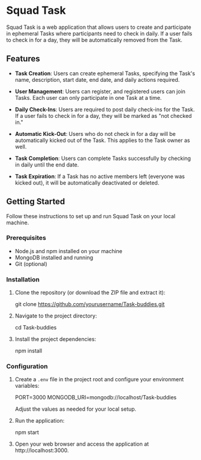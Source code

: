 # Squad Task

Squad Task is a web application that allows users to create and participate in ephemeral Tasks where participants need to check in daily. If a user fails to check in for a day, they will be automatically removed from the Task.

## Features

- **Task Creation**: Users can create ephemeral Tasks, specifying the Task's name, description, start date, end date, and daily actions required.

- **User Management**: Users can register, and registered users can join Tasks. Each user can only participate in one Task at a time.

- **Daily Check-Ins**: Users are required to post daily check-ins for the Task. If a user fails to check in for a day, they will be marked as "not checked in."

- **Automatic Kick-Out**: Users who do not check in for a day will be automatically kicked out of the Task. This applies to the Task owner as well.

- **Task Completion**: Users can complete Tasks successfully by checking in daily until the end date.

- **Task Expiration**: If a Task has no active members left (everyone was kicked out), it will be automatically deactivated or deleted.

## Getting Started

Follow these instructions to set up and run Squad Task on your local machine.

### Prerequisites

- Node.js and npm installed on your machine
- MongoDB installed and running
- Git (optional)

### Installation

1. Clone the repository (or download the ZIP file and extract it):

   git clone https://github.com/yourusername/Task-buddies.git

2. Navigate to the project directory:

   cd Task-buddies

3. Install the project dependencies:

   npm install

### Configuration

1. Create a `.env` file in the project root and configure your environment variables:

   PORT=3000
   MONGODB_URI=mongodb://localhost/Task-buddies

   Adjust the values as needed for your local setup.

2. Run the application:

   npm start

3. Open your web browser and access the application at http://localhost:3000.
